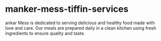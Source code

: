 # manker-mess-tiffin-services
ankar Mess is dedicated to serving delicious and healthy food made with love and care. Our meals are prepared daily in a clean kitchen using fresh ingredients to ensure quality and taste.
